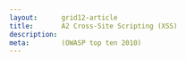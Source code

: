 ```yaml
---
layout:      grid12-article
title:       A2 Cross-Site Scripting (XSS)
description: 
meta:        (OWASP top ten 2010)
---
```

